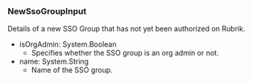 ### NewSsoGroupInput
Details of a new SSO Group that has not yet been authorized on Rubrik.

- isOrgAdmin: System.Boolean
  - Specifies whether the SSO group is an org admin or not.
- name: System.String
  - Name of the SSO group.
